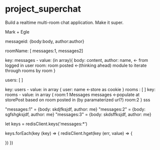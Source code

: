 # project_superchat
Build a realtime multi-room chat application. Make it super.

Mark + Egle

messageid: {body:body, author:author}

roomName: [ messages:1, messages2]

key: messages -
value: (in array){
  body: content,
  author: name, <- from logged in user
  room: room posted <-(thinking ahead) module to iterate through rooms by room
}

users: [ ]

key: users - 
value: in array {
  user: name <-store as cookie
}
rooms : [ ]
key: rooms -
value: in array {
  room:1 Messages messages <-populate at storePost based on room posted in (by paramaterized url?)
  room:2 
}
sss

"messages:1" = {body: skdjfksjdf, author: me}
"messages:2" = {body: sgfshgksjdf, author: me}
"messages:3" = {body: skdsffksjdf, author: me}

let keys = redisClient.keys('messages:*')

keys.forEach(key (key) => {
  redisClient.hget(key (err, value) => {

  })
})